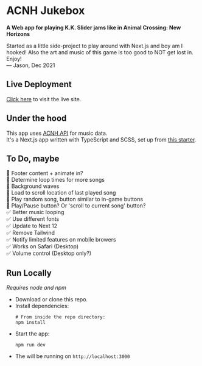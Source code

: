 # ACNH Jukebox

**A Web app for playing K.K. Slider jams like in Animal Crossing: New Horizons**

Started as a little side-project to play around with Next.js and boy am I hooked! Also the art and music of this game is too good to NOT get lost in. Enjoy!  
— Jason, Dec 2021

## Live Deployment
[Click here](https://acnhjukebox.vercel.app/) to visit the live site.

## Under the hood
This app uses [ACNH API](https://acnhapi.com/) for music data.  
It's a Next.js app written with TypeScript and SCSS, set up from [this starter](https://github.com/redimpulz/nextjs-typescript-starter).  

## To Do, maybe
💭 Footer content + animate in?  
💭 Determine loop times for more songs  
💭 Background waves  
💭 Load to scroll location of last played song  
💭 Play random song, button similar to in-game buttons  
💭 Play/Pause button? Or 'scroll to current song' button?  
✅ Better music looping  
✅ Use different fonts  
✅ Update to Next 12  
✅ Remove Tailwind  
✅ Notify limited features on mobile browers  
✅ Works on Safari (Desktop)  
✅ Volume control (Desktop only?)  

## Run Locally
*Requires node and npm*
- Download or clone this repo.
- Install dependencies: 
  ```
  # From inside the repo directory:
  npm install
  ```
- Start the app: 
  ```
  npm run dev
  ```
- The will be running on `http://localhost:3000`